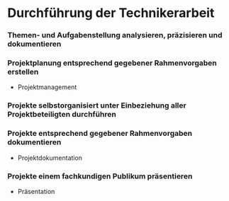 # Durchführung der Technikerarbeit

### Themen- und Aufgabenstellung analysieren, präzisieren und dokumentieren

### Projektplanung entsprechend gegebener Rahmenvorgaben erstellen
+ Projektmanagement

### Projekte selbstorganisiert unter Einbeziehung aller Projektbeteiligten durchführen

### Projekte entsprechend gegebener Rahmenvorgaben dokumentieren
+ Projektdokumentation

### Projekte einem fachkundigen Publikum präsentieren
+ Präsentation